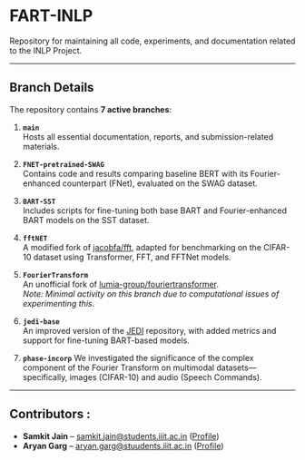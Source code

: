 # FART-INLP  
Repository for maintaining all code, experiments, and documentation related to the INLP Project.

---

## Branch Details

The repository contains **7 active branches**:

1. **`main`**  
   Hosts all essential documentation, reports, and submission-related materials.

2. **`FNET-pretrained-SWAG`**  
   Contains code and results comparing baseline BERT with its Fourier-enhanced counterpart (FNet), evaluated on the SWAG dataset.

3. **`BART-SST`**  
   Includes scripts for fine-tuning both base BART and Fourier-enhanced BART models on the SST dataset.

4. **`fftNET`**  
   A modified fork of [jacobfa/fft](https://github.com/jacobfa/fft), adapted for benchmarking on the CIFAR-10 dataset using Transformer, FFT, and FFTNet models.

5. **`FourierTransform`**  
   An unofficial fork of [lumia-group/fouriertransformer](https://github.com/lumia-group/fouriertransformer).  
   _Note: Minimal activity on this branch due to computational issues of experimenting this._

6. **`jedi-base`**  
   An improved version of the [JEDI](https://github.com/Willy-Chan/JEDI) repository, with added metrics and support for fine-tuning BART-based models.

7. **`phase-incorp`**
    We investigated the significance of the complex component of the Fourier Transform on multimodal datasets—specifically, images (CIFAR-10) and audio (Speech Commands).

---

## Contributors : 

- **Samkit Jain** – <samkit.jain@students.iiit.ac.in> ([Profile](https://github.com/samkit-2512j))
- **Aryan Garg** – <aryan.garg@stuudents.iiit.ac.in> ([Profile](https://github.com/AryanGarg13))

